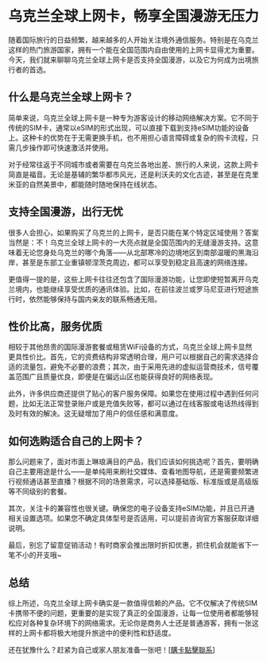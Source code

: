 # 乌克兰全球上网卡，畅享全国漫游无压力

随着国际旅行的日益频繁，越来越多的人开始关注境外通信服务。特别是在乌克兰这样的热门旅游国家，拥有一个能在全国范围内自由使用的上网卡显得尤为重要。今天，我们就来聊聊乌克兰全球上网卡是否支持全国漫游，以及它为何成为出境旅行者的首选。

## 什么是乌克兰全球上网卡？

简单来说，乌克兰全球上网卡是一种专为游客设计的移动网络解决方案。它不同于传统的SIM卡，通常以eSIM的形式出现，可以直接下载到支持eSIM功能的设备上。这种卡的优势在于无需更换手机，也不用担心语言障碍或复杂的购卡流程，只需几步操作即可快速激活并使用。

对于经常往返于不同城市或者需要在乌克兰各地出差、旅行的人来说，这款上网卡简直是福音。无论是基辅的繁华都市风光，还是利沃夫的文化古迹，甚至是在克里米亚的自然美景中，都能随时随地保持在线状态。

## 支持全国漫游，出行无忧

很多人会担心，如果购买了乌克兰的上网卡，是否只能在某个特定区域使用？答案当然是：不！乌克兰全球上网卡的一大亮点就是全国范围内的无缝漫游支持。这意味着无论您身处乌克兰的哪个角落——从北部寒冷的边境地区到南部温暖的黑海沿岸，甚至是东部工业重镇顿涅茨克周边，都可以享受到稳定且高速的网络连接。

更值得一提的是，这些上网卡往往还包含了国际漫游功能，让您即使短暂离开乌克兰境内，也能继续享受优质的通讯体验。比如，在前往波兰或罗马尼亚进行短途旅行时，依然能够保持与国内亲友的联系畅通无阻。

## 性价比高，服务优质

相较于其他昂贵的国际漫游套餐或租赁WiFi设备的方式，乌克兰全球上网卡显然更具性价比。首先，它的资费结构非常透明合理，用户可以根据自己的需求选择合适的流量包，避免不必要的浪费；其次，由于采用先进的虚拟运营商技术，信号覆盖范围广且质量优良，即便是在偏远山区也能获得良好的网络表现。

此外，许多供应商还提供了贴心的客户服务保障。如果您在使用过程中遇到任何问题，比如无法正常登录账户或是充值失败等，都可以通过在线客服或电话热线得到及时有效的解决。这无疑增加了用户的信任感和满意度。

## 如何选购适合自己的上网卡？

那么问题来了，面对市面上琳琅满目的产品，我们应该如何挑选呢？首先，要明确自己主要用途是什么——是单纯用来刷社交媒体、查看地图导航，还是需要频繁进行视频通话甚至直播？根据不同的场景需求，可以选择基础版、标准版或是高级版等不同级别的套餐。

其次，关注卡的兼容性也很关键。确保您的电子设备支持eSIM功能，并且已开通相关设置选项。如果您不确定具体型号是否适用，可以提前咨询官方客服获取详细说明。

最后，别忘了留意促销活动！有时商家会推出限时折扣优惠，抓住机会就能省下一笔不小的开支哦~

## 总结

综上所述，乌克兰全球上网卡确实是一款值得信赖的产品。它不仅解决了传统SIM卡携带不便的问题，更重要的是实现了真正的全国漫游，让每一位使用者都能够轻松应对各种复杂环境下的网络需求。无论你是商务人士还是普通游客，拥有一张这样的上网卡都将极大地提升旅途中的便利性和舒适度。

还在犹豫什么？赶紧为自己或家人朋友准备一张吧！[[購卡點擊聯系](https://t.me/s/esim1088)]